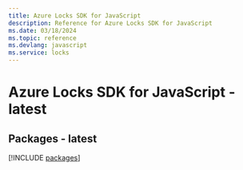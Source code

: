 ```yaml
---
title: Azure Locks SDK for JavaScript
description: Reference for Azure Locks SDK for JavaScript
ms.date: 03/18/2024
ms.topic: reference
ms.devlang: javascript
ms.service: locks
---
```

# Azure Locks SDK for JavaScript - latest
## Packages - latest
[!INCLUDE [packages](locks-index.md)]